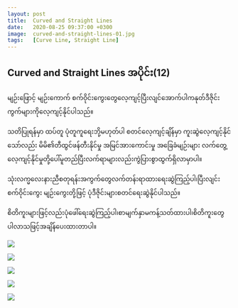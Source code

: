 ```yaml
---
layout: post
title:  Curved and Straight Lines
date:   2020-08-25 09:37:00 +0300
image:  curved-and-straight-lines-01.jpg
tags:   [Curve Line, Straight Line]
---
```


## Curved and Straight Lines အပိုင်း(12)

မျဉ်းဖြောင့် မျဉ်းကောက် စက်ဝိုင်းကွေးတွေလေ့ကျင့်ပြီးလျင်အောက်ပါကနုတ်ဒီဇိုင်းကွက်များကိုလေ့ကျင့်နိုင်ပါသည်။

သတိပြုရန်မှာ ထပ်တူ ပုံတူကူရေးဘို့မဟုတ်ပါ စတင်လေ့ကျင့်ချိန်မှာ ကူးဆွဲလေ့ကျင့်နိုင်သော်လည်း မိမိ၏တီထွင်ဖန်တီးနိုင်မှု အမြင်အားကောင်းမှု အခြေခံမျဉ်းများ လက်တွေ့လေ့ကျင့်နိုင်မှုတို့ပေါ်မူတည်ပြီးလက်ရာများလည်းကွဲပြားစွာထွက်ရှိလာမှာပါ။

သုံးလက္မလေးနားညီစတုရန်းအကွက်တွေလက်တန်းရာထားရေးဆွဲကြည့်ပါ၊ပြီးလျင်း စက်ဝိုင်းကွေး မျဉ်းကွေးတို့ဖြင့် ပုံဒီဇိုင်းများစတင်ရေးဆွဲနိုင်ပါသည်။

စိတိကူးများဖြင့်လည်းပုံဖေါ်ရေးဆွဲကြည့်ပါ၊စာမျက်နှာမကန့်သတ်ထားပါ၊စိတိကူးတွေပါလာသဖြင့်အချိန်ပေးထားတာပါ။

![]({{site.baseurl}}/img/curved-and-straight-lines-01.jpg)

![]({{site.baseurl}}/img/curved-and-straight-lines-02.jpg)

![]({{site.baseurl}}/img/curved-and-straight-lines-03.jpg)

![]({{site.baseurl}}/img/curved-and-straight-lines-04.jpg)

![]({{site.baseurl}}/img/curved-and-straight-lines-05.jpg)

